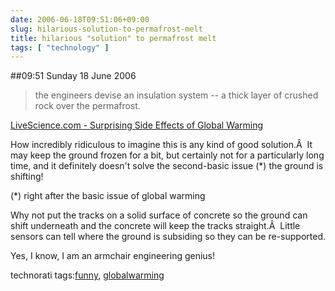 ```yaml
---
date: 2006-06-18T09:51:06+09:00
slug: hilarious-solution-to-permafrost-melt
title: hilarious "solution" to permafrost melt
tags: [ "technology" ]
---
```


##09:51 Sunday 18 June 2006

> the engineers devise an insulation system -- a thick layer of crushed rock over the permafrost.

[LiveScience.com - Surprising Side Effects of Global Warming](https://www.livescience.com/forcesofnature/041222_permafrost.html)





How incredibly ridiculous to imagine this is any kind of good solution.Â  It may keep the ground frozen for a bit, but certainly not for a particularly long time, and it definitely doesn't solve the second-basic issue (*) the ground is shifting!  

  

(*) right after the basic issue of global warming





Why not put the tracks on a solid surface of concrete so the ground can shift underneath and the concrete will keep the tracks straight.Â  Little sensors can tell where the ground is subsiding so they can be re-supported.





Yes, I know, I am an armchair engineering genius!  







technorati tags:[funny](https://technorati.com/tag/funny), [globalwarming](https://technorati.com/tag/globalwarming)
